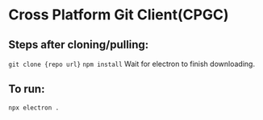# Cross Platform Git Client(CPGC)

Steps after cloning/pulling:
---
`git clone {repo url}`
`npm install`
Wait for electron to finish downloading.

To run:
---
`npx electron .`